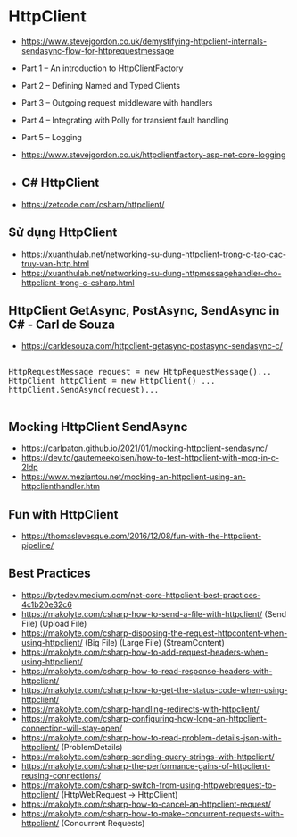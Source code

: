 # HttpClient
+ https://www.stevejgordon.co.uk/demystifying-httpclient-internals-sendasync-flow-for-httprequestmessage
+ Part 1 – An introduction to HttpClientFactory
+ Part 2 – Defining Named and Typed Clients
+ Part 3 – Outgoing request middleware with handlers
+ Part 4 – Integrating with Polly for transient fault handling
+ Part 5 – Logging
+ https://www.stevejgordon.co.uk/httpclientfactory-asp-net-core-logging

+ ## C# HttpClient
+ https://zetcode.com/csharp/httpclient/

## Sử dụng HttpClient
+ https://xuanthulab.net/networking-su-dung-httpclient-trong-c-tao-cac-truy-van-http.html
+ https://xuanthulab.net/networking-su-dung-httpmessagehandler-cho-httpclient-trong-c-csharp.html

## HttpClient GetAsync, PostAsync, SendAsync in C# - Carl de Souza
+ https://carldesouza.com/httpclient-getasync-postasync-sendasync-c/

<pre>

HttpRequestMessage request = new HttpRequestMessage()...
HttpClient httpClient = new HttpClient() ...
httpClient.SendAsync(request)...

</pre>

## Mocking HttpClient SendAsync
+ https://carlpaton.github.io/2021/01/mocking-httpclient-sendasync/
+ https://dev.to/gautemeekolsen/how-to-test-httpclient-with-moq-in-c-2ldp
+ https://www.meziantou.net/mocking-an-httpclient-using-an-httpclienthandler.htm

## Fun with HttpClient
+ https://thomaslevesque.com/2016/12/08/fun-with-the-httpclient-pipeline/

## Best Practices
+ https://bytedev.medium.com/net-core-httpclient-best-practices-4c1b20e32c6
+ https://makolyte.com/csharp-how-to-send-a-file-with-httpclient/ (Send File) (Upload File)
+ https://makolyte.com/csharp-disposing-the-request-httpcontent-when-using-httpclient/ (Big File) (Large File) (StreamContent)
+ https://makolyte.com/csharp-how-to-add-request-headers-when-using-httpclient/
+ https://makolyte.com/csharp-how-to-read-response-headers-with-httpclient/
+ https://makolyte.com/csharp-how-to-get-the-status-code-when-using-httpclient/
+ https://makolyte.com/csharp-handling-redirects-with-httpclient/
+ https://makolyte.com/csharp-configuring-how-long-an-httpclient-connection-will-stay-open/
+ https://makolyte.com/csharp-how-to-read-problem-details-json-with-httpclient/ (ProblemDetails)
+ https://makolyte.com/csharp-sending-query-strings-with-httpclient/
+ https://makolyte.com/csharp-the-performance-gains-of-httpclient-reusing-connections/
+ https://makolyte.com/csharp-switch-from-using-httpwebrequest-to-httpclient/ (HttpWebRequest -> HttpClient)
+ https://makolyte.com/csharp-how-to-cancel-an-httpclient-request/
+ https://makolyte.com/csharp-how-to-make-concurrent-requests-with-httpclient/ (Concurrent Requests)
